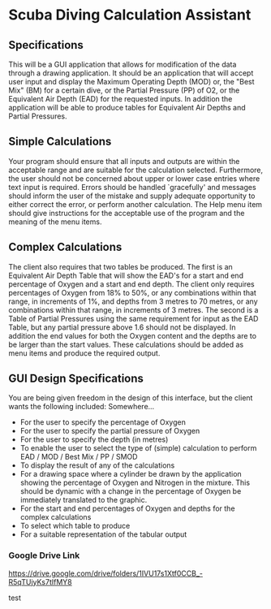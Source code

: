 # Scuba Diving Calculation Assistant

## Specifications
This will be a GUI application that allows for modification of the data through a drawing
application.
It should be an application that will accept user input and display the Maximum Operating
Depth (MOD) or, the "Best Mix" (BM) for a certain dive, or the Partial Pressure (PP) of O2,
or the Equivalent Air Depth (EAD) for the requested inputs. In addition the application will
be able to produce tables for Equivalent Air Depths and Partial Pressures.

## Simple Calculations
Your program should ensure that all inputs and outputs are within the acceptable range and
are suitable for the calculation selected. Furthermore, the user should not be concerned about
upper or lower case entries where text input is required. Errors should be handled `gracefully'
and messages should inform the user of the mistake and supply adequate opportunity to either
correct the error, or perform another calculation.
The Help menu item should give instructions for the acceptable use of the program and the
meaning of the menu items.

## Complex Calculations
The client also requires that two tables be produced. The first is an Equivalent Air Depth Table
that will show the EAD's for a start and end percentage of Oxygen and a start and end depth.
The client only requires percentages of Oxygen from 18% to 50%, or any combinations within
that range, in increments of 1%, and depths from 3 metres to 70 metres, or any combinations
within that range, in increments of 3 metres. The second is a Table of Partial Pressures using
the same requirement for input as the EAD Table, but any partial pressure above 1.6 should
not be displayed. In addition the end values for both the Oxygen content and the depths are to
be larger than the start values. These calculations should be added as menu items and produce
the required output.

## GUI Design Specifications
You are being given freedom in the design of this interface, but the client wants the following
included:
  Somewhere...
  - For the user to specify the percentage of Oxygen
  - For the user to specify the partial pressure of Oxygen
  - For the user to specify the depth (in metres)
  - To enable the user to select the type of (simple) calculation to perform EAD / MOD / Best Mix / PP / SMOD
  - To display the result of any of the calculations
  - For a drawing space where a cylinder be drawn by the application showing the percentage of Oxygen and Nitrogen in the mixture. This should be dynamic with a change in the percentage of Oxygen be immediately translated to the graphic.
  - For the start and end percentages of Oxygen and depths for the complex calculations
  - To select which table to produce
  - For a suitable representation of the tabular output

### Google Drive Link
https://drive.google.com/drive/folders/1IVU17s1Xtf0CCB_-R5qTUjyKs7tIfMY8



test
